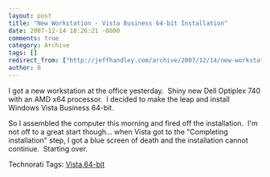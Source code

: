 ```yaml
---
layout: post
title: "New Workstation - Vista Business 64-bit Installation"
date: 2007-12-14 18:26:21 -0800
comments: true
category: Archive
tags: []
redirect_from: ["http://jeffhandley.com/archive/2007/12/14/new-workstation---vista-business-64-bit-installation.aspx"].aspx
author: 0
---
```

<!-- more -->
<p>I got a new workstation at the office yesterday.  Shiny new Dell Optiplex 740 with an AMD x64 processor.  I decided to make the leap and install Windows Vista Business 64-bit.</p>  <p>So I assembled the computer this morning and fired off the installation.  I'm not off to a great start though... when Vista got to the "Completing installation" step, I got a blue screen of death and the installation cannot continue.  Starting over.</p>  <div class="wlWriterSmartContent" id="scid:0767317B-992E-4b12-91E0-4F059A8CECA8:5dba58b4-14da-4964-a6cd-8dd3320777b8" style="padding-right: 0px; display: inline; padding-left: 0px; padding-bottom: 0px; margin: 0px; padding-top: 0px">Technorati Tags: <a href="http://technorati.com/tags/Vista" rel="tag">Vista</a>,<a href="http://technorati.com/tags/64-bit" rel="tag">64-bit</a></div>

